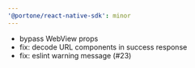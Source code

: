 ```yaml
---
'@portone/react-native-sdk': minor
---
```


* bypass WebView props
* fix: decode URL components in success response
* fix: eslint warning message (#23)
